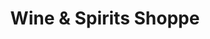 ---
title: "Wine & Spirits Shoppe"
url: /state-college/wine-und-spirits-shoppe/
shop: Spirituosen
---